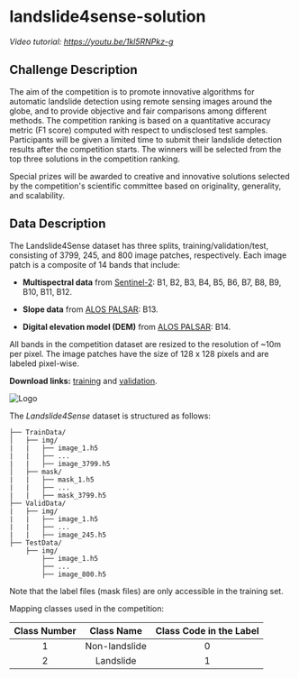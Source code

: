 # landslide4sense-solution

_Video tutorial: https://youtu.be/1kl5RNPkz-g_

## Challenge Description

The aim of the competition is to promote innovative algorithms for automatic landslide detection using remote sensing images around the globe, and to provide objective and fair comparisons among different methods. The competition ranking is based on a quantitative accuracy metric (F1 score) computed with respect to undisclosed test samples. Participants will be given a limited time to submit their landslide detection results after the competition starts. The winners will be selected from the top three solutions in the competition ranking.

Special prizes will be awarded to creative and innovative solutions selected by the competition's scientific committee based on originality, generality, and scalability.

## Data Description

The Landslide4Sense dataset has three splits, training/validation/test, consisting of 3799, 245, and 800 image patches, respectively. Each image patch is a composite of 14 bands that include:

- **Multispectral data** from [Sentinel-2](https://sentinel.esa.int/web/sentinel/missions/sentinel-2): B1, B2, B3, B4, B5, B6, B7, B8, B9, B10, B11, B12.

- **Slope data** from [ALOS PALSAR](https://www.usgs.gov/centers/eros/science/usgs-eros-archive-radar-alos-palsar-radar-processing-system): B13.

- **Digital elevation model (DEM)** from [ALOS PALSAR](https://www.usgs.gov/centers/eros/science/usgs-eros-archive-radar-alos-palsar-radar-processing-system): B14.

All bands in the competition dataset are resized to the resolution of ~10m per pixel. The image patches have the size of 128 x 128 pixels and are labeled pixel-wise.

**Download links:** [training](https://cloud.iarai.ac.at/index.php/s/KrwKngeXN7KjkFm) and [validation](https://cloud.iarai.ac.at/index.php/s/N6TacGsfr5nRNWr).

![Logo](/image/Data_figure.png?raw=true "landslide_detection")

The _Landslide4Sense_ dataset is structured as follows:

```
├── TrainData/
│   ├── img/
|   |   ├── image_1.h5
|   |   ├── ...
|   |   ├── image_3799.h5
│   ├── mask/
|   |   ├── mask_1.h5
|   |   ├── ...
|   |   ├── mask_3799.h5
├── ValidData/
|   ├── img/
|   |   ├── image_1.h5
|   |   ├── ...
|   |   ├── image_245.h5
├── TestData/
    ├── img/
        ├── image_1.h5
        ├── ...
        ├── image_800.h5
```

Note that the label files (mask files) are only accessible in the training set.

Mapping classes used in the competition:

| Class Number |  Class Name   | Class Code in the Label |
| :----------: | :-----------: | :---------------------: |
|      1       | Non-landslide |            0            |
|      2       |   Landslide   |            1            |
